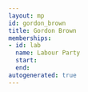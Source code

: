 ```yaml
---
layout: mp
id: gordon_brown
title: Gordon Brown
memberships:
- id: lab
  name: Labour Party
  start: 
  end: 
autogenerated: true
---
```


